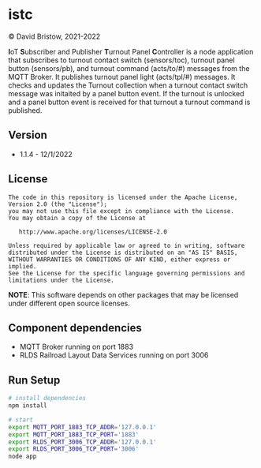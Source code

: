 # istc
&copy; David Bristow, 2021-2022

**I**oT **S**ubscriber and Publisher **T**urnout Panel **C**ontroller is a node application that subscribes to turnout contact switch (sensors/toc), turnout panel button (sensors/pb), and turnout command (acts/to/#) messages from the MQTT Broker. It publishes turnout panel light (acts/tpl/#) messages. It checks and updates the Turnout collection when a turnout contact switch message was initaited by a panel button event. If the turnout is unlocked and a panel button event is received for that turnout a turnout command is published. 

## Version
* 1.1.4 - 12/1/2022

## License

    The code in this repository is licensed under the Apache License, Version 2.0 (the "License");
    you may not use this file except in compliance with the License.
    You may obtain a copy of the License at

       http://www.apache.org/licenses/LICENSE-2.0

    Unless required by applicable law or agreed to in writing, software
    distributed under the License is distributed on an "AS IS" BASIS,
    WITHOUT WARRANTIES OR CONDITIONS OF ANY KIND, either express or implied.
    See the License for the specific language governing permissions and
    limitations under the License.

**NOTE**: This software depends on other packages that may be licensed under different open source licenses.


## Component dependencies
* MQTT Broker running on port 1883
* RLDS Railroad Layout Data Services running on port 3006

## Run Setup

``` bash
# install dependencies
npm install

# start
export MQTT_PORT_1883_TCP_ADDR='127.0.0.1'
export MQTT_PORT_1883_TCP_PORT='1883'
export RLDS_PORT_3006_TCP_ADDR='127.0.0.1'
export RLDS_PORT_3006_TCP_PORT='3006'
node app
```

